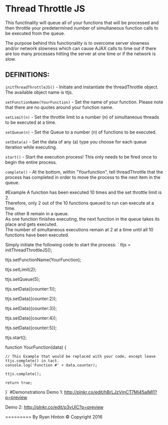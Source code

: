 # Thread Throttle JS

This functinality will queue all of your functions that will be processed and then throttle your predetermined number of simultaneous function calls to be executed from the queue.

The purpose behind this functionality is to overcome server slowness and/or network slowness which can cause AJAX calls to time out if there are too many processes hitting the server at one time or if the network is slow.

DEFINITIONS:
--------- 
`initThreadThrottleJS()` - Initiate and instantiate the threadThrottle object.  The available object name is ttjs.

`setFunctionName(YourFunction)` - Set the name of your function. Please note that there are no quotes around your function name.

`setLimit(n)` - Set the throttle limit to a number (n) of simultaneous threads to be executed at a time.

`setQueue(n)` - Set the Queue to a number (n) of functions to be executed.

`setData(a)` - Set the data of any (a) type you choose for each queue iteration while executing.

`start()` - Start the execution process! This only needs to be fired once to begin the entire process.

`complete()` - At the bottom, within "Yourfunction", tell threadThrottle that the process has completed in order to move the process to the next item in the queue.

#Example
A function has been executed 10 times and the set throttle limit is 2.  
Therefore, only 2 out of the 10 functions queued to run can execute at a time.  
The other 8 remain in a queue.  
As one function finishes executing, the next function in the queue takes its place and gets executed.  
The number of simultaneous executions remain at 2 at a time until all 10 functions have been executed.

Simply initiate the following code to start the process:
`
ttjs = initThreadThrottleJS();

ttjs.setFunctionName(YourFunction);

ttjs.setLimit(2);

ttjs.setQueue(5);

ttjs.setData({counter:1});

ttjs.setData({counter:2});

ttjs.setData({counter:3});

ttjs.setData({counter:4});

ttjs.setData({counter:5});

ttjs.start();

function YourFunction(data) {
    
    // This Example that would be replaced with your code, except leave ttjs.complete() in tact.
    console.log('Function #' + data.counter);
    
    ttjs.complete();

    return true;
}`
#Demonstrations
Demo 1: http://plnkr.co/edit/hBrLJzVmCT7Mi45aIMl1?p=preview

Demo 2: http://plnkr.co/edit/p3vUlC?p=preview

=========
By Ryan Hinton
© Copyright 2016 
